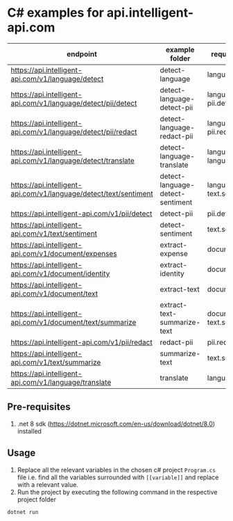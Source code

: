 # C# examples for api.intelligent-api.com

| endpoint                                                          | example folder                   | required scopes                         |
| ----------------------------------------------------------------- | -------------------------------- | --------------------------------------- |
| https://api.intelligent-api.com/v1/language/detect                | detect-language                  | language.detect                         |
| https://api.intelligent-api.com/v1/language/detect/pii/detect     | detect-language-detect-pii       | language.detect<br />pii.detect         |
| https://api.intelligent-api.com/v1/language/detect/pii/redact     | detect-language-redact-pii       | language.detect<br />pii.redact         |
| https://api.intelligent-api.com/v1/language/detect/translate      | detect-language-translate        | language.detect<br />language.translate |
| https://api.intelligent-api.com/v1/language/detect/text/sentiment | detect-language-detect-sentiment | language.detect<br />text.sentiment     |
| https://api.intelligent-api.com/v1/pii/detect                     | detect-pii                       | pii.detect                              |
| https://api.intelligent-api.com/v1/text/sentiment                 | detect-sentiment                 | text.sentiment                          |
| https://api.intelligent-api.com/v1/document/expenses              | extract-expense                  | document.expense                        |
| https://api.intelligent-api.com/v1/document/identity              | extract-identity                 | document.identity                       |
| https://api.intelligent-api.com/v1/document/text                  | extract-text                     | document.text                           |
| https://api.intelligent-api.com/v1/document/text/summarize        | extract-text-summarize-text      | document.text<br />text.summarize       |
| https://api.intelligent-api.com/v1/pii/redact                     | redact-pii                       | pii.redact                              |
| https://api.intelligent-api.com/v1/text/summarize                 | summarize-text                   | text.summarize                          |
| https://api.intelligent-api.com/v1/language/translate             | translate                        | language.translate                      |

## Pre-requisites

1. .net 8 sdk (https://dotnet.microsoft.com/en-us/download/dotnet/8.0) installed

## Usage

1. Replace all the relevant variables in the chosen c# project `Program.cs` file i.e. find all the variables surrounded with `[[variable]]` and replace with a relevant value.
2. Run the project by executing the following command in the respective project folder

```shell
dotnet run
```
